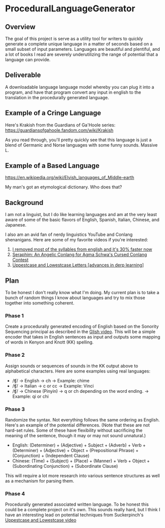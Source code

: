 # ProceduralLanguageGenerator

## Overview

The goal of this project is serve as a utility tool for writers to quickly generate a complete unique language in a matter of seconds based on a small subset of input parameters. Languages are beautiful and plentiful, and a lot of books I read are severely underutilizing the range of potential that a language can provide.

## Deliverable

A downloadable language language model whereby you can plug it into a program, and have that program convert any input in english to the translation in the procedurally generated language.

## Example of a Cringe Language

Here's Krakish from the Guardians of Ga'Hoole series:
https://guardiansofgahoole.fandom.com/wiki/Krakish

As you read through, you'll pretty quickly see that this language is just a blend of Germanic and Norse languages with some funny sounds. Massive L.

## Example of a Based Language

https://en.wikipedia.org/wiki/Elvish_languages_of_Middle-earth

My man's got an etymological dictionary. Who does that?

## Background

I am not a linguist, but I do like learning languages and am at the very least aware of some of the basic flavors of English, Spanish, Italian, Chinese, and Japanese. 

I also am an avid fan of nerdy linguistics YouTube and Conlang shenanigans. Here are some of my favorite videos if you're interested:

1. [I removed most of the syllables from english and it's 30% faster now][glish]
1. [Seraphim: An Angelic Conlang for Agma Schwa's Cursed Conlang Contest][seraphim]
1. [Uppestcase and Lowestcase Letters [advances in derp learning]][uppestcase]

## Plan

To be honest I don't really know what I'm doing. My current plan is to take a bunch of random things I know about languages and try to mix those together into something coherent.

### Phase 1

Create a procedurally generated encoding of English based on the Sonority Sequencing principal as described in the [Glish video][glish]. This will be a simple encoder that takes in English sentences as input and outputs some mapping of words in Kenyon and Knott (KK) spelling.

### Phase 2

Assign sounds or sequences of sounds in the KK output above to alphabetical characters. Here are some examples using real languages:

* /ʧ/ -> English -> ch -> Example: chime
* /ʧ/ -> Italian -> c or cc -> Example: Vinci
* /ʧ/ -> Chinese (Pinyin) -> q or ch depending on the word ending. -> Example: qi or chi

### Phase 3

Randomize the syntax. Not everything follows the same ordering as English. Here's an example of the potential differences. (Note that these are not hard-set rules. Some of these have flexibility without sacrificing the meaning of the sentence, though it may or may not sound unnatural.)

* English: (Determiner) + (Adjective) + Subject + (Adverb) + Verb + (Determiner) + (Adjective) + Object + (Prepositional Phrase) + (Conjunction) + (Independent Clause)
* Chinese: (Time) + (Subject) + (Place) + (Manner) + Verb + Object + (Subordinating Conjunction) + (Subordinate Clause)

This will require a lot more research into various sentence structures as well as a mechanism for parsing them.

### Phase 4

Procedurally generated associated written language. To be honest this could be a complete project on it's own. This sounds really hard, but I think I have an interesting lead on potential techniques from Suckerpinch's [Uppestcase and Lowestcase video][uppestcase]


[glish]: https://www.youtube.com/watch?v=sRbcw2sGkJw
[seraphim]: https://www.youtube.com/watch?v=EOctKnETWi4
[uppestcase]: https://www.youtube.com/watch?v=HLRdruqQfRk
